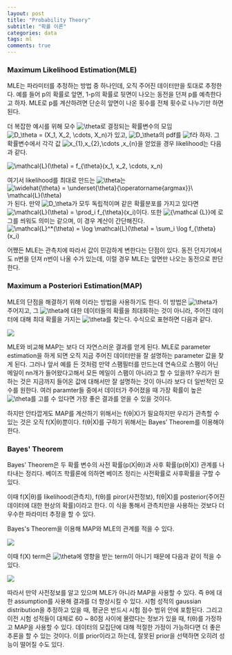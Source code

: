 ```yaml
---
layout: post
title: "Probability Theory"
subtitle: "확률 이론"
categories: data
tags: ml
comments: true
---
```


### Maximum Likelihood Estimation(MLE)

MLE는 파라미터를 추정하는 방법 중 하나인데, 오직 주어진 데이터만을 토대로 추정한다. 예를 들어 p의 확률로 앞면, 1-p의 확률로 뒷면이 나오는 동전을 던져 p를 예측한다고 하자. MLE로 p를 계산하려면 단순히 앞면이 나온 횟수를 전체 횟수로 나누기만 하면 된다.

더 복잡한 예시를 위해 모수 ![\theta ](https://wikimedia.org/api/rest_v1/media/math/render/svg/6e5ab2664b422d53eb0c7df3b87e1360d75ad9af)로 결정되는 확률변수의 모임![D_\theta = (X_1, X_2, \cdots, X_n)](https://wikimedia.org/api/rest_v1/media/math/render/svg/9ccbbaf78005cf148489eb29cc536eabf4eef1dd)가 있고, ![D_\theta](https://wikimedia.org/api/rest_v1/media/math/render/svg/a8aaecaedf9468a5e8afad23fadc878da697fc4b)의 pdf를 ![f](https://wikimedia.org/api/rest_v1/media/math/render/svg/132e57acb643253e7810ee9702d9581f159a1c61)라 하자. 그 확률변수에서 각각 값 ![x_{1},x_{2},\cdots ,x_{n}](https://wikimedia.org/api/rest_v1/media/math/render/svg/e6041920d47de448059e04bb211ff24e2fbe8e4d)을 얻었을 경우 likelihood는 다음과 같다.

 ![\mathcal{L}(\theta) = f_{\theta}(x_1, x_2, \cdots, x_n)](https://wikimedia.org/api/rest_v1/media/math/render/svg/a4e1f531eb40a44316ce85b1a50778199073d316)

여기서 likelihood를 최대로 만드는 ![\theta ](https://wikimedia.org/api/rest_v1/media/math/render/svg/6e5ab2664b422d53eb0c7df3b87e1360d75ad9af)는 ![\widehat{\theta} = \underset{\theta}{\operatorname{argmax}}\ \mathcal{L}(\theta)](https://wikimedia.org/api/rest_v1/media/math/render/svg/f090261c0399247a6f3303b2b161869f2a6d15fa)가 된다. 만약 ![D_\theta](https://wikimedia.org/api/rest_v1/media/math/render/svg/a8aaecaedf9468a5e8afad23fadc878da697fc4b)가 모두 독립적이며 같은 확률분포를 가지고 있다면 ![\mathcal{L}(\theta) = \prod_i f_{\theta}(x_i)](https://wikimedia.org/api/rest_v1/media/math/render/svg/e50fc202373688dbc613797075e166fa335fa0ed)이다. 또한 ![{\mathcal  {L}}](https://wikimedia.org/api/rest_v1/media/math/render/svg/9027196ecb178d598958555ea01c43157d83597c)에 로그를 씌워도 의미는 같으며, 이 경우 계산이 간단해진다. ![\mathcal{L}^*(\theta) = \log \mathcal{L}(\theta) = \sum_i \log f_{\theta}(x_i)](https://wikimedia.org/api/rest_v1/media/math/render/svg/1684f8814e202ed92340b13bac4e1e53f25f5a3e)

어쨌든 MLE는 관측치에 따라서 값이 민감하게 변한다는 단점이 있다. 동전 던지기에서도 n번을 던져 n번이 나올 수가 있는데, 이럴 경우 MLE는 앞면만 나오는 동전으로 판단한다.

### Maximum a Posteriori Estimation(MAP)

MLE의 단점을 해결하기 위해 이라는 방법을 사용하기도 한다. 이 방법은 ![\theta ](https://wikimedia.org/api/rest_v1/media/math/render/svg/6e5ab2664b422d53eb0c7df3b87e1360d75ad9af)가 주어지고, 그 ![\theta ](https://wikimedia.org/api/rest_v1/media/math/render/svg/6e5ab2664b422d53eb0c7df3b87e1360d75ad9af)에 대한 데이터들의 확률을 최대화하는 것이 아니라, 주어진 데이터에 대해 최대 확률을 가지는 ![\theta ](https://wikimedia.org/api/rest_v1/media/math/render/svg/6e5ab2664b422d53eb0c7df3b87e1360d75ad9af)를 찾는다. 수식으로 표현하면 다음과 같다.

![](https://imgur.com/qO0syWL.png)

MLE와 비교해 MAP는 보다 더 자연스러운 결과를 얻게 된다. MLE로 parameter estimation을 하게 되면 오직 지금 주어진 데이터만을 잘 설명하는 parameter 값을 찾게 된다. 그러나 앞서 예를 든 것처럼 만약 스팸필터를 만드는데 연속으로 스팸이 아닌 메일이 nn개가 들어왔다고해서 모든 메일이 스팸이 아니라고 할 수 있을까? 우리가 원하는 것은 지금까지 들어온 값에 대해서만 잘 설명하는 것이 아니라 보다 더 일반적인 모수를 원한다. 여러 paramter들 중에서 데이터가 주어졌을 때 가장 확률이 높은 ![\theta ](https://wikimedia.org/api/rest_v1/media/math/render/svg/6e5ab2664b422d53eb0c7df3b87e1360d75ad9af)를 고를 수 있다면 가장 좋은 결과를 얻을 수 있을 것이다.

하지만 안타깝게도 MAP를 계산하기 위해서는 f(θ|X)가 필요하지만 우리가 관측할 수 있는 것은 오직 f(X|θ)뿐이다. f(θ|X)를 구하기 위해서는 Bayes’ Theorem를 이용해야 한다.

### Bayes' Theorem

Bayes’ Theorem은 두 확률 변수의 사전 확률(p(X|θ))과 사후 확률(p(θ|X)) 관계를 나타내는 정리다. 베이즈 학률론에 의하면 베이즈 정리는 사전확률로 사후확률을 구할 수 있다.

이때 f(X|θ)를 likelihood(관측치), f(θ)를 piror(사전정보), f(θ|X)를 posterior(주어진 데이터에 대한 현상의 확률)이라고 한다. 이 식을 통해서 관측치만을 사용하는 것보다 더 우수한 파라미터 추정을 할 수 있다.

Bayes's Theorem을 이용해 MAP와 MLE의 관계를 적을 수 있다.

![](https://imgur.com/8YHWRXT.png)

이때 f(X) term은 ![\theta ](https://wikimedia.org/api/rest_v1/media/math/render/svg/6e5ab2664b422d53eb0c7df3b87e1360d75ad9af)에 영향을 받는 term이 아니기 때문에 다음과 같이 적을 수 있다.

![](https://imgur.com/t5seOj9.png)

따라서 만약 사전정보를 알고 있으며 MLE가 아니라 MAP을 사용할 수 있다. 즉 θ에 대한 assumption를 사용해 결과를 더 향상시킬 수 있다. 시험 성적의 gaussian distribution을 추정하고 있을 때, 평균은 반드시 시험 점수 범위 안에 포함된다. 그리고 이전 시험 성적들이 대체로 60 ~ 80점 사이에 몰렸다는 정보가 있을 때, f(θ)를 가정하고 MAP을 사용할 수 있다. 데이터의 모집단에 대해 적절한 가정이 가능하다면 더 좋은 추론을 할 수 있는 것이다. 이를 prior이라고 하는데, 잘못된 prior을 선택하면 오히려 성능이 떨어질 수도 있다.

